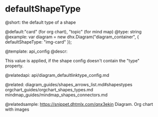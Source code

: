 defaultShapeType
=============

@short: the default type of a shape
	
@default:"card" (for org chart), "topic" (for mind map)
@type: string
@example:
var diagram = new dhx.Diagram("diagram_container", { 
    defaultShapeType: "img-card"
});


@template:	api_config
@descr:

This value is applied, if the shape config doesn't contain the "type" property.


@relatedapi:
api/diagram_defaultlinktype_config.md

@related:
diagram_guides/shapes_arrows_list.md#shapestypes
orgchart_guides/orgchart_shapes_types.md
mindmap_guides/mindmap_shapes_connectors.md

@relatedsample:
https://snippet.dhtmlx.com/qnx3ekin	Diagram. Org chart with images
